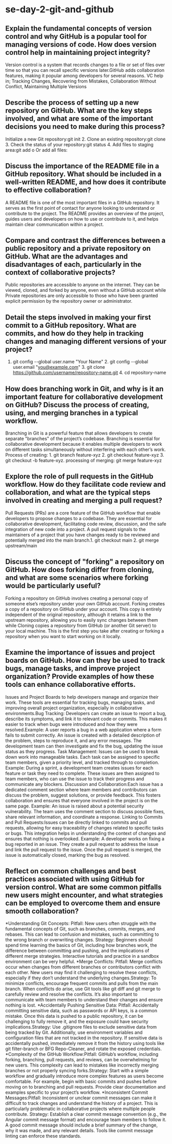 # se-day-2-git-and-github
## Explain the fundamental concepts of version control and why GitHub is a popular tool for managing versions of code. How does version control help in maintaining project integrity?
Version control is a system that records changes to a file or set of files over time so that you can recall specific versions later.GitHub adds collaboration features, making it popular among developers for several reasons. VC help in; Tracking Changes, Recovering from Mistakes, Collaboration Without Conflict, Maintaining Multiple Versions
## Describe the process of setting up a new repository on GitHub. What are the key steps involved, and what are some of the important decisions you need to make during this process?
Initialize a new Git repository:git init 2. Clone an existing repository:git clone <repository-url> 3. Check the status of your repository:git status 4. Add files to staging area:git add <file-name>o Or add all files:
## Discuss the importance of the README file in a GitHub repository. What should be included in a well-written README, and how does it contribute to effective collaboration?
A README file is one of the most important files in a GitHub repository. It serves as the first point of contact for anyone looking to understand or contribute to the project. The README provides an overview of the project, guides users and developers on how to use or contribute to it, and helps maintain clear communication within a project.
## Compare and contrast the differences between a public repository and a private repository on GitHub. What are the advantages and disadvantages of each, particularly in the context of collaborative projects?
Public repositories are accessible to anyone on the internet. They can be viewed, cloned, and forked by anyone, even without a GitHub account while Private repositories are only accessible to those who have been granted explicit permission by the repository owner or administrator.
## Detail the steps involved in making your first commit to a GitHub repository. What are commits, and how do they help in tracking changes and managing different versions of your project?
1. git config --global user.name "Your Name"  2. git config --global user.email "you@example.com" 3. git clone https://github.com/username/repository-name.git  4. cd repository-name
## How does branching work in Git, and why is it an important feature for collaborative development on GitHub? Discuss the process of creating, using, and merging branches in a typical workflow.
Branching in Git is a powerful feature that allows developers to create separate "branches" of the project’s codebase. Branching is essential for collaborative development because it enables multiple developers to work on different tasks simultaneously without interfering with each other’s work.  Process of creating: 1. git branch feature-xyz 2. git checkout feature-xyz 3. git checkout -b feature-xyz. processing of merging: git merge feature-xyz
## Explore the role of pull requests in the GitHub workflow. How do they facilitate code review and collaboration, and what are the typical steps involved in creating and merging a pull request?
Pull Requests (PRs) are a core feature of the GitHub workflow that enable developers to propose changes to a codebase. They are essential for collaborative development, facilitating code review, discussion, and the safe integration of new code into a project. A pull request signals to the maintainers of a project that you have changes ready to be reviewed and potentially merged into the main branch.1. git checkout main 2. git merge upstream/main
## Discuss the concept of "forking" a repository on GitHub. How does forking differ from cloning, and what are some scenarios where forking would be particularly useful?
Forking a repository on GitHub involves creating a personal copy of someone else’s repository under your own GitHub account. Forking creates a copy of a repository on GitHub under your account. This copy is entirely independent of the original repository, although it retains a link to the upstream repository, allowing you to easily sync changes between them while Cloning copies a repository from GitHub (or another Git server) to your local machine. This is the first step you take after creating or forking a repository when you want to start working on it locally.
## Examine the importance of issues and project boards on GitHub. How can they be used to track bugs, manage tasks, and improve project organization? Provide examples of how these tools can enhance collaborative efforts.
Issues and Project Boards to help developers manage and organize their work. These tools are essential for tracking bugs, managing tasks, and improving overall project organization, especially in collaborative environments.Bug Tracking: Developers can create an issue to report a bug, describe its symptoms, and link it to relevant code or commits. This makes it easier to track when bugs were introduced and how they were resolved.Example: A user reports a bug in a web application where a form fails to submit correctly. An issue is created with a detailed description of the problem, steps to reproduce it, and any error messages. The development team can then investigate and fix the bug, updating the issue status as they progress. Task Management: Issues can be used to break down work into manageable tasks. Each task can be assigned to specific team members, given a priority level, and tracked through to completion. Example: During a sprint, a development team creates issues for each feature or task they need to complete. These issues are then assigned to team members, who can use the issue to track their progress and communicate any blockers. Discussion and Collaboration:Each issue has a dedicated comment section where team members and contributors can discuss the problem, suggest solutions, or provide feedback. This fosters collaboration and ensures that everyone involved in the project is on the same page. Example: An issue is raised about a potential security vulnerability. The team uses the comment section to discuss possible fixes, share relevant information, and coordinate a response. Linking to Commits and Pull Requests:Issues can be directly linked to commits and pull requests, allowing for easy traceability of changes related to specific tasks or bugs. This integration helps in understanding the context of changes and ensures that nothing is overlooked. Example: A developer works on fixing a bug reported in an issue. They create a pull request to address the issue and link the pull request to the issue. Once the pull request is merged, the issue is automatically closed, marking the bug as resolved.
## Reflect on common challenges and best practices associated with using GitHub for version control. What are some common pitfalls new users might encounter, and what strategies can be employed to overcome them and ensure smooth collaboration?
*Understanding Git Concepts: Pitfall: New users often struggle with the fundamental concepts of Git, such as branches, commits, merges, and rebases. This can lead to confusion and mistakes, such as committing to the wrong branch or overwriting changes. Strategy: Beginners should spend time learning the basics of Git, including how branches work, the difference between committing and pushing, and the implications of different merge strategies. Interactive tutorials and practice in a sandbox environment can be very helpful. *Merge Conflicts: Pitfall: Merge conflicts occur when changes from different branches or contributors conflict with each other. New users may find it challenging to resolve these conflicts, especially if they don’t understand the underlying changes.Strategy: To minimize conflicts, encourage frequent commits and pulls from the main branch. When conflicts do arise, use Git tools like git diff and git merge to carefully review and resolve the conflicts. It’s also important to communicate with team members to understand their changes and ensure nothing is lost. *Accidentally Pushing Sensitive Data: Pitfall: Accidentally committing sensitive data, such as passwords or API keys, is a common mistake. Once this data is pushed to a public repository, it can be challenging to fully remove it, and the exposure could have security implications.Strategy: Use .gitignore files to exclude sensitive data from being tracked by Git. Additionally, use environment variables and configuration files that are not tracked in the repository. If sensitive data is accidentally pushed, immediately remove it from the history using tools like git filter-branch or BFG Repo-Cleaner, and rotate the exposed credentials. *Complexity of the GitHub Workflow:Pitfall: GitHub’s workflow, including forking, branching, pull requests, and reviews, can be overwhelming for new users. This complexity can lead to mistakes like incorrectly merging branches or not properly syncing forks.Strategy: Start with a simple workflow and gradually introduce more complex features as users become comfortable. For example, begin with basic commits and pushes before moving on to branching and pull requests. Provide clear documentation and examples specific to your project’s workflow. *Inconsistent Commit Messages:Pitfall: Inconsistent or unclear commit messages can make it difficult to track changes and understand the history of a project. This is particularly problematic in collaborative projects where multiple people contribute. Strategy: Establish a clear commit message convention (e.g., the Angular commit message format) and encourage team members to follow it. A good commit message should include a brief summary of the change, why it was made, and any relevant details. Tools like commit message linting can enforce these standards.
